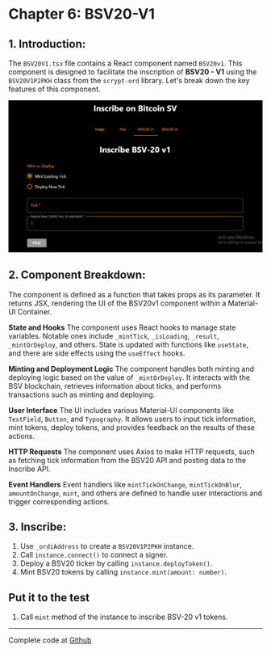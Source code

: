 # Chapter 6: BSV20-V1 

## 1. Introduction:
The `BSV20V1.tsx` file contains a React component named `BSV20v1`. 
This component is designed to facilitate the inscription of **BSV20 - V1** using the `BSV20V1P2PKH` class from the `scrypt-ord` library. 
Let's break down the key features of this component.

![Inscribe BSV-20 v1](https://github.com/sCrypt-Inc/image-hosting/blob/master/learn-scrypt-courses/course-04/4.png?raw=true)

## 2. Component Breakdown:

The component is defined as a function that takes props as its parameter. It returns JSX, rendering the UI of the BSV20v1 component within a Material-UI Container.

**State and Hooks**
The component uses React hooks to manage state variables. Notable ones include `_mintTick`, `_isLoading`, `_result`, `_mintOrDeploy`, and others. State is updated with functions like `useState`, and there are side effects using the `useEffect` hooks.

**Minting and Deployment Logic**
The component handles both minting and deploying logic based on the value of `_mintOrDeploy`. It interacts with the BSV blockchain, retrieves information about ticks, and performs transactions such as minting and deploying.

**User Interface**
The UI includes various Material-UI components like `TextField`, `Button`, and `Typography`. It allows users to input tick information, mint tokens, deploy tokens, and provides feedback on the results of these actions.

**HTTP Requests**
The component uses Axios to make HTTP requests, such as fetching tick information from the BSV20 API and posting data to the Inscribe API.

**Event Handlers**
Event handlers like `mintTickOnChange`, `mintTickOnBlur`, `amountOnChange`, `mint`, and others are defined to handle user interactions and trigger corresponding actions.


## 3. Inscribe:

1. Use `_ordiAddress` to create a `BSV20V1P2PKH` instance.
2. Call `instance.connect()` to connect a signer.
3. Deploy a BSV20 ticker by calling `instance.deployToken()`.
4. Mint BSV20 tokens by calling `instance.mint(amount: number)`.


## Put it to the test

1. Call `mint` method of the instance to inscribe BSV-20 v1 tokens.

-----

Complete code at [Github](https://github.com/sCrypt-Inc/inscribe/blob/learn/src/bsv20v1.tsx)
